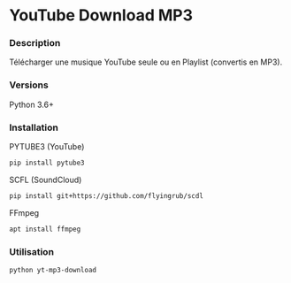 YouTube Download MP3
====================
### Description
Télécharger une musique YouTube seule ou en Playlist (convertis en MP3).

### Versions
Python 3.6+

### Installation
PYTUBE3 (YouTube)
```sh
pip install pytube3
```
SCFL (SoundCloud)
```sh
pip install git+https://github.com/flyingrub/scdl
```
FFmpeg
```sh
apt install ffmpeg
```

### Utilisation
```sh
python yt-mp3-download
```
